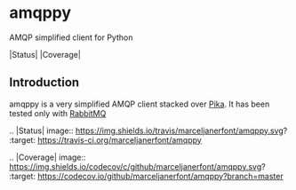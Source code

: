 amqppy
======
AMQP simplified client for Python

|Status| |Coverage|

Introduction
------------
amqppy is a very simplified AMQP client stacked over [Pika](https://github.com/pika/pika). It has been tested only with [RabbitMQ](https://www.rabbitmq.com)



.. |Status| image:: https://img.shields.io/travis/marceljanerfont/amqppy.svg?
   :target: https://travis-ci.org/marceljanerfont/amqppy

.. |Coverage| image:: https://img.shields.io/codecov/c/github/marceljanerfont/amqppy.svg?
   :target: https://codecov.io/github/marceljanerfont/amqppy?branch=master
